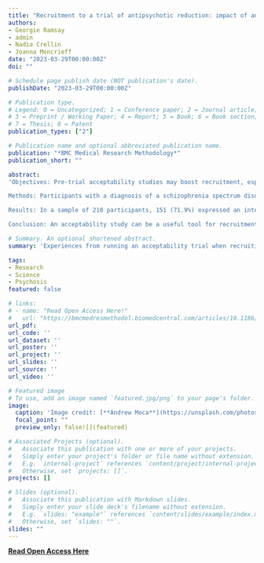 ```yaml
---
title: "Recruitment to a trial of antipsychotic reduction: impact of an acceptability study [Open Access]"
authors:
- Georgie Ramsay
- admin
- Nadia Crellin
- Joanna Moncrieff
date: "2023-03-29T00:00:00Z"
doi: ""

# Schedule page publish date (NOT publication's date).
publishDate: "2023-03-29T00:00:00Z"

# Publication type.
# Legend: 0 = Uncategorized; 1 = Conference paper; 2 = Journal article;
# 3 = Preprint / Working Paper; 4 = Report; 5 = Book; 6 = Book section;
# 7 = Thesis; 8 = Patent
publication_types: ["2"]

# Publication name and optional abbreviated publication name.
publication: "*BMC Medical Research Methodology*"
publication_short: ""

abstract: 
'Objectives: Pre-trial acceptability studies may boost recruitment, especially in trials comparing distinctly different interventions. We evaluated the impact of an acceptability study on recruitment to a randomised trial of antipsychotic reduction versus maintenance treatment and explored demographic and clinical predictors of subsequent enrolment.<br><br>

Methods: Participants with a diagnosis of a schizophrenia spectrum disorder who were taking antipsychotic medication were interviewed about their views of taking part in a future trial.<br><br>

Results: In a sample of 210 participants, 151 (71.9%) expressed an interest in taking part in the future trial, 16 (7.6%) said they might be interested, and 43 (20.5%) said they were not. Altruistic reasons were most commonly given for wanting to take part, and concern about randomisation for not wanting to. Ultimately 57 people enrolled in the trial (27.1% of the original sample). Eighty-five people who initially expressed an interest did not enrol due to declining or not being eligible (for clinical reasons). Women and people from a white ethnic background were more likely to enrol in the trial, but no illness or treatment-related characteristics were associated with enrolment.<br><br>

Conclusion: An acceptability study can be a useful tool for recruitment to challenging trials, but it may over-estimate recruitment.'<br><br>

# Summary. An optional shortened abstract.
summary: 'Experiences from running an acceptability trial when recruiting to challenging RCTs with hard-to-reach populations'

tags:
- Research
- Science
- Psychosis
featured: false

# links:
# - name: "Read Open Access Here!"
#   url: "https://bmcmedresmethodol.biomedcentral.com/articles/10.1186/s12874-023-01881-0"
url_pdf: 
url_code: ''
url_dataset: ''
url_poster: ''
url_project: ''
url_slides: ''
url_source: ''
url_video: ''

# Featured image
# To use, add an image named `featured.jpg/png` to your page's folder. 
image:
  caption: 'Image credit: [**Andrew Moca**](https://unsplash.com/photos/text-yAGNjU4rtss)'
  focal_point: ""
  preview_only: false![](featured)

# Associated Projects (optional).
#   Associate this publication with one or more of your projects.
#   Simply enter your project's folder or file name without extension.
#   E.g. `internal-project` references `content/project/internal-project/index.md`.
#   Otherwise, set `projects: []`.
projects: []

# Slides (optional).
#   Associate this publication with Markdown slides.
#   Simply enter your slide deck's filename without extension.
#   E.g. `slides: "example"` references `content/slides/example/index.md`.
#   Otherwise, set `slides: ""`.
slides: ""
---
```


**[Read Open Access Here](https://bmcmedresmethodol.biomedcentral.com/articles/10.1186/s12874-023-01881-0)**

